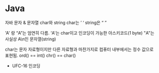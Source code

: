 # Java

자바 문자 & 문자열 char와 string 
char는 ’ ‘ string은 “ ”

'A' 랑 “A”는 엄연히 다름.
‘A'는 char이고 인코딩이 가능한 아스키코드(1 byte) 
"A"는 사실상 A\n인 문자열(string)

char는 문자 자료형이지만 다른 자료형과 마찬가지로 컴퓨터 내부에서는 정수 값으로 표현됨. 
ord() == int() chr() == char()

* UFC-16 인코딩
